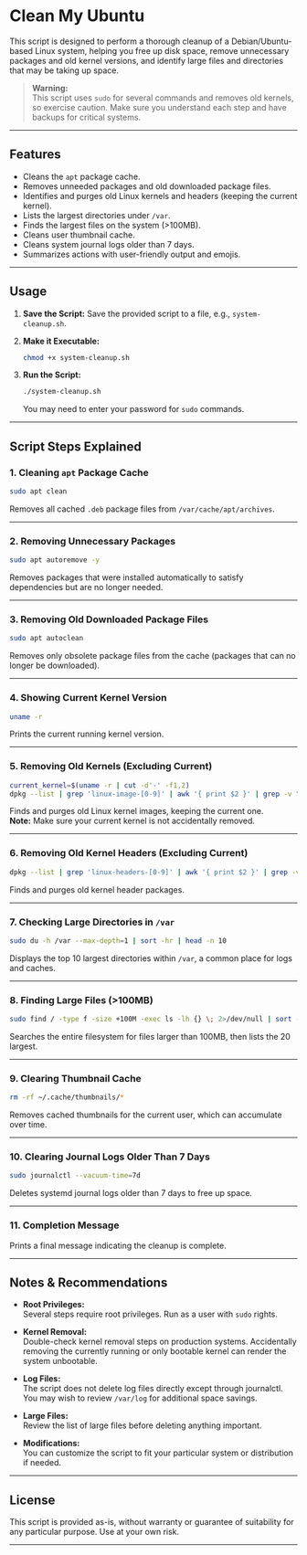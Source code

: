# Clean My Ubuntu

This script is designed to perform a thorough cleanup of a Debian/Ubuntu-based Linux system, helping you free up disk space, remove unnecessary packages and old kernel versions, and identify large files and directories that may be taking up space. 

> **Warning:**  
> This script uses `sudo` for several commands and removes old kernels, so exercise caution. Make sure you understand each step and have backups for critical systems.

---

## Features

- Cleans the `apt` package cache.
- Removes unneeded packages and old downloaded package files.
- Identifies and purges old Linux kernels and headers (keeping the current kernel).
- Lists the largest directories under `/var`.
- Finds the largest files on the system (>100MB).
- Cleans user thumbnail cache.
- Cleans system journal logs older than 7 days.
- Summarizes actions with user-friendly output and emojis.

---

## Usage

1. **Save the Script:**
   Save the provided script to a file, e.g., `system-cleanup.sh`.

2. **Make it Executable:**
   ```bash
   chmod +x system-cleanup.sh
   ```

3. **Run the Script:**
   ```bash
   ./system-cleanup.sh
   ```
   You may need to enter your password for `sudo` commands.

---

## Script Steps Explained

### 1. Cleaning `apt` Package Cache
```bash
sudo apt clean
```
Removes all cached `.deb` package files from `/var/cache/apt/archives`.

---

### 2. Removing Unnecessary Packages
```bash
sudo apt autoremove -y
```
Removes packages that were installed automatically to satisfy dependencies but are no longer needed.

---

### 3. Removing Old Downloaded Package Files
```bash
sudo apt autoclean
```
Removes only obsolete package files from the cache (packages that can no longer be downloaded).

---

### 4. Showing Current Kernel Version
```bash
uname -r
```
Prints the current running kernel version.

---

### 5. Removing Old Kernels (Excluding Current)
```bash
current_kernel=$(uname -r | cut -d'-' -f1,2)
dpkg --list | grep 'linux-image-[0-9]' | awk '{ print $2 }' | grep -v "$current_kernel" | xargs sudo apt -y purge
```
Finds and purges old Linux kernel images, keeping the current one.  
**Note:** Make sure your current kernel is not accidentally removed.

---

### 6. Removing Old Kernel Headers (Excluding Current)
```bash
dpkg --list | grep 'linux-headers-[0-9]' | awk '{ print $2 }' | grep -v "$current_kernel" | xargs sudo apt -y purge
```
Finds and purges old kernel header packages.

---

### 7. Checking Large Directories in `/var`
```bash
sudo du -h /var --max-depth=1 | sort -hr | head -n 10
```
Displays the top 10 largest directories within `/var`, a common place for logs and caches.

---

### 8. Finding Large Files (>100MB)
```bash
sudo find / -type f -size +100M -exec ls -lh {} \; 2>/dev/null | sort -k 5 -rh | head -n 20
```
Searches the entire filesystem for files larger than 100MB, then lists the 20 largest.

---

### 9. Clearing Thumbnail Cache
```bash
rm -rf ~/.cache/thumbnails/*
```
Removes cached thumbnails for the current user, which can accumulate over time.

---

### 10. Clearing Journal Logs Older Than 7 Days
```bash
sudo journalctl --vacuum-time=7d
```
Deletes systemd journal logs older than 7 days to free up space.

---

### 11. Completion Message

Prints a final message indicating the cleanup is complete.

---

## Notes & Recommendations

- **Root Privileges:**  
  Several steps require root privileges. Run as a user with `sudo` rights.

- **Kernel Removal:**  
  Double-check kernel removal steps on production systems. Accidentally removing the currently running or only bootable kernel can render the system unbootable.

- **Log Files:**  
  The script does not delete log files directly except through journalctl. You may wish to review `/var/log` for additional space savings.

- **Large Files:**  
  Review the list of large files before deleting anything important.

- **Modifications:**  
  You can customize the script to fit your particular system or distribution if needed.

---

## License

This script is provided as-is, without warranty or guarantee of suitability for any particular purpose. Use at your own risk.

---
